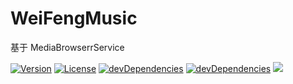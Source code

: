 #  WeiFengMusic

基于 MediaBrowserrService

<p>
<a href="https://github.com/2969079275/WeiFengMusic"><img src="https://img.shields.io/npm/v/NeteaseCloudMusicApi.svg" alt="Version"></a>
<a href="https://github.com/2969079275/WeiFengMusic"><img src="https://img.shields.io/npm/l/NeteaseCloudMusicApi.svg" alt="License"></a>
<a href="https://github.com/2969079275/WeiFengMusic"><img src="https://img.shields.io/david/dev/binaryify/NeteaseCloudMusicApi.svg" alt="devDependencies" ></a>
<a href="https://www.npmjs.com/package/NeteaseCloudMusicApi"><img src="https://img.shields.io/david/binaryify/NeteaseCloudMusicApi.svg" alt="devDependencies" ></a>
<a href="https://codeclimate.com/github/Binaryify/NeteaseCloudMusicApi"><img src="https://codeclimate.com/github/Binaryify/NeteaseCloudMusicApi/badges/gpa.svg" /></a>
</p>
